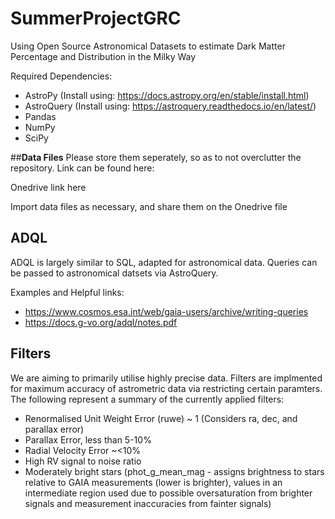 # SummerProjectGRC
Using Open Source Astronomical Datasets to estimate Dark Matter Percentage and Distribution in the Milky Way

Required Dependencies:
- AstroPy (Install using: https://docs.astropy.org/en/stable/install.html)
- AstroQuery (Install using: https://astroquery.readthedocs.io/en/latest/)
- Pandas
- NumPy
- SciPy

##**Data Files**
Please store them seperately, so as to not overclutter the repository. Link can be found here:

Onedrive link here

Import data files as necessary, and share them on the Onedrive file

## **ADQL**
ADQL is largely similar to SQL, adapted for astronomical data. Queries can be passed to astronomical datsets via AstroQuery.

Examples and Helpful links:
- https://www.cosmos.esa.int/web/gaia-users/archive/writing-queries
- https://docs.g-vo.org/adql/notes.pdf


## **Filters**
We are aiming to primarily utilise highly precise data. Filters are implmented for maximum accuracy of astrometric data via restricting certain paramters.
The following represent a summary of the currently applied filters:
- Renormalised Unit Weight Error (ruwe) ~ 1 (Considers ra, dec, and parallax error)
- Parallax Error, less than 5-10%
- Radial Velocity Error ~<10%
- High RV signal to noise ratio
- Moderately bright stars (phot_g_mean_mag - assigns brightness to stars relative to GAIA measurements (lower is brighter), values in an intermediate region used due to possible oversaturation from brighter signals and measurement inaccuracies from fainter signals)

